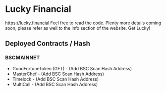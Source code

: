 # Lucky Financial

https://lucky.financial Feel free to read the code. Plenty more details coming soon, please refer as well to the info section of the website. Get Lucky!

## Deployed Contracts / Hash

### BSCMAINNET

- GoodFortuneToken (GFT) - (Add BSC Scan Hash Address)
- MasterChef - (Add BSC Scan Hash Address)
- Timelock - (Add BSC Scan Hash Address)
- MultiCall - (Add BSC Scan Hash Address)
